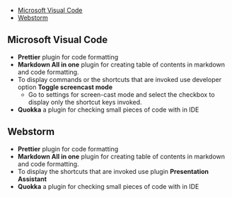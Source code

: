 - [Microsoft Visual Code](#microsoft-visual-code)
- [Webstorm](#webstorm)

## Microsoft Visual Code

- **Prettier** plugin for code formatting
- **Markdown All in one** plugin for creating table of contents in markdown and code formatting.
- To display commands or the shortcuts that are invoked use developer option **Toggle screencast mode**
  - Go to settings for screen-cast mode and select the checkbox to display only the shortcut keys invoked.
- **Quokka** a plugin for checking small pieces of code with in IDE

## Webstorm

- **Prettier** plugin for code formatting
- **Markdown All in one** plugin for creating table of contents in markdown and code formatting.
- To display the shortcuts that are invoked use plugin **Presentation Assistant**
- **Quokka** a plugin for checking small pieces of code with in IDE